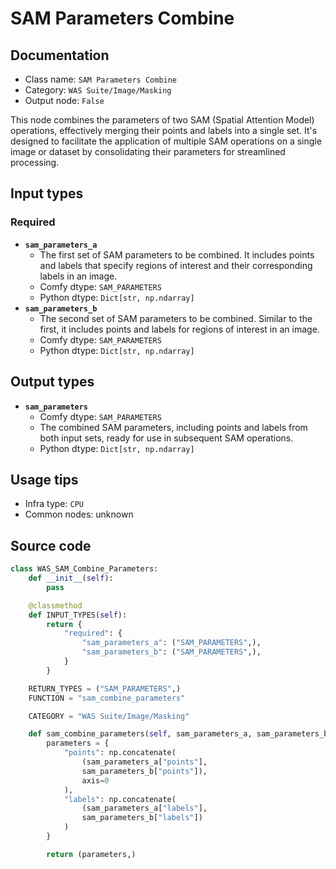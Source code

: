 # SAM Parameters Combine
## Documentation
- Class name: `SAM Parameters Combine`
- Category: `WAS Suite/Image/Masking`
- Output node: `False`

This node combines the parameters of two SAM (Spatial Attention Model) operations, effectively merging their points and labels into a single set. It's designed to facilitate the application of multiple SAM operations on a single image or dataset by consolidating their parameters for streamlined processing.
## Input types
### Required
- **`sam_parameters_a`**
    - The first set of SAM parameters to be combined. It includes points and labels that specify regions of interest and their corresponding labels in an image.
    - Comfy dtype: `SAM_PARAMETERS`
    - Python dtype: `Dict[str, np.ndarray]`
- **`sam_parameters_b`**
    - The second set of SAM parameters to be combined. Similar to the first, it includes points and labels for regions of interest in an image.
    - Comfy dtype: `SAM_PARAMETERS`
    - Python dtype: `Dict[str, np.ndarray]`
## Output types
- **`sam_parameters`**
    - Comfy dtype: `SAM_PARAMETERS`
    - The combined SAM parameters, including points and labels from both input sets, ready for use in subsequent SAM operations.
    - Python dtype: `Dict[str, np.ndarray]`
## Usage tips
- Infra type: `CPU`
- Common nodes: unknown


## Source code
```python
class WAS_SAM_Combine_Parameters:
    def __init__(self):
        pass

    @classmethod
    def INPUT_TYPES(self):
        return {
            "required": {
                "sam_parameters_a": ("SAM_PARAMETERS",),
                "sam_parameters_b": ("SAM_PARAMETERS",),
            }
        }

    RETURN_TYPES = ("SAM_PARAMETERS",)
    FUNCTION = "sam_combine_parameters"

    CATEGORY = "WAS Suite/Image/Masking"

    def sam_combine_parameters(self, sam_parameters_a, sam_parameters_b):
        parameters = {
            "points": np.concatenate(
                (sam_parameters_a["points"],
                sam_parameters_b["points"]),
                axis=0
            ),
            "labels": np.concatenate(
                (sam_parameters_a["labels"],
                sam_parameters_b["labels"])
            )
        }

        return (parameters,)

```
